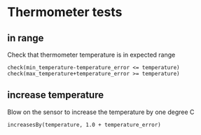 # Thermometer tests

## in range

Check that thermometer temperature is in expected range

    check(min_temperature-temperature_error <= temperature)
    check(max_temperature+temperature_error >= temperature)

## increase temperature

Blow on the sensor to increase the temperature by one degree C

    increasesBy(temperature, 1.0 + temperature_error)
